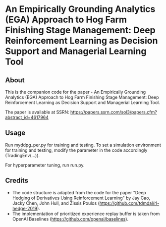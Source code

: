 # An Empirically Grounding Analytics (EGA) Approach to Hog Farm Finishing Stage Management: Deep Reinforcement Learning as Decision Support and Managerial Learning Tool
## About
This is the companion code for the paper - An Empirically Grounding Analytics (EGA) Approach to Hog Farm Finishing Stage Management: Deep Reinforcement Learning as Decision Support and Managerial Learning Tool.

The paper is available at SSRN: https://papers.ssrn.com/sol3/papers.cfm?abstract_id=4617964

## Usage
Run myddpg_per.py for training and testing. To set a simulation environment for training and testing, modify the parameter in the code accordingly (TradingEnv(...)).

For hyperparameter tuning, run run.py.

## Credits
- The code structure is adapted from the code for the paper "Deep Hedging of Derivatives Using Reinforcement Learning" by Jay Cao, Jacky Chen, John Hull, and Zissis Poulos (https://github.com/tdmdal/rl-hedge-2019).
- The implementation of prioritized experience replay buffer is taken from OpenAI Baselines (https://github.com/openai/baselines).
